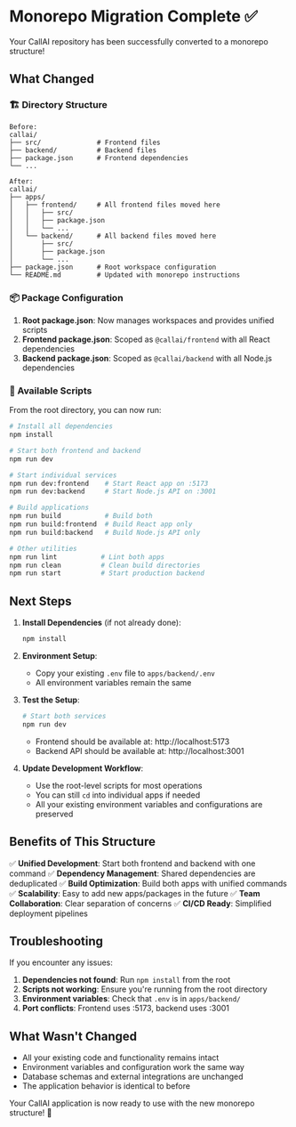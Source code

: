 # Monorepo Migration Complete ✅

Your CallAI repository has been successfully converted to a monorepo structure!

## What Changed

### 🏗️ Directory Structure
```
Before:
callai/
├── src/              # Frontend files
├── backend/          # Backend files
├── package.json      # Frontend dependencies
└── ...

After:
callai/
├── apps/
│   ├── frontend/     # All frontend files moved here
│   │   ├── src/
│   │   ├── package.json
│   │   └── ...
│   └── backend/      # All backend files moved here
│       ├── src/
│       ├── package.json
│       └── ...
├── package.json      # Root workspace configuration
└── README.md         # Updated with monorepo instructions
```

### 📦 Package Configuration

1. **Root package.json**: Now manages workspaces and provides unified scripts
2. **Frontend package.json**: Scoped as `@callai/frontend` with all React dependencies
3. **Backend package.json**: Scoped as `@callai/backend` with all Node.js dependencies

### 🔧 Available Scripts

From the root directory, you can now run:

```bash
# Install all dependencies
npm install

# Start both frontend and backend
npm run dev

# Start individual services
npm run dev:frontend    # Start React app on :5173
npm run dev:backend     # Start Node.js API on :3001

# Build applications
npm run build           # Build both
npm run build:frontend  # Build React app only
npm run build:backend   # Build Node.js API only

# Other utilities
npm run lint           # Lint both apps
npm run clean          # Clean build directories
npm run start          # Start production backend
```

## Next Steps

1. **Install Dependencies** (if not already done):
   ```bash
   npm install
   ```

2. **Environment Setup**:
   - Copy your existing `.env` file to `apps/backend/.env`
   - All environment variables remain the same

3. **Test the Setup**:
   ```bash
   # Start both services
   npm run dev
   ```
   
   - Frontend should be available at: http://localhost:5173
   - Backend API should be available at: http://localhost:3001

4. **Update Development Workflow**:
   - Use the root-level scripts for most operations
   - You can still `cd` into individual apps if needed
   - All your existing environment variables and configurations are preserved

## Benefits of This Structure

✅ **Unified Development**: Start both frontend and backend with one command
✅ **Dependency Management**: Shared dependencies are deduplicated
✅ **Build Optimization**: Build both apps with unified commands
✅ **Scalability**: Easy to add new apps/packages in the future
✅ **Team Collaboration**: Clear separation of concerns
✅ **CI/CD Ready**: Simplified deployment pipelines

## Troubleshooting

If you encounter any issues:

1. **Dependencies not found**: Run `npm install` from the root
2. **Scripts not working**: Ensure you're running from the root directory
3. **Environment variables**: Check that `.env` is in `apps/backend/`
4. **Port conflicts**: Frontend uses :5173, backend uses :3001

## What Wasn't Changed

- All your existing code and functionality remains intact
- Environment variables and configuration work the same way
- Database schemas and external integrations are unchanged
- The application behavior is identical to before

Your CallAI application is now ready to use with the new monorepo structure! 🎉 